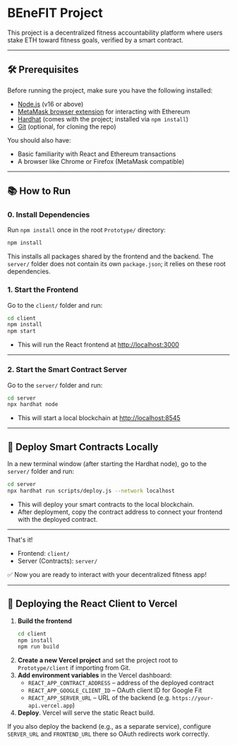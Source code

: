# BEneFIT Project

This project is a decentralized fitness accountability platform where users stake ETH toward fitness goals, verified by a smart contract.

---
## 🛠️ Prerequisites

Before running the project, make sure you have the following installed:

- [Node.js](https://nodejs.org/) (v16 or above)
- [MetaMask browser extension](https://metamask.io/) for interacting with Ethereum
- [Hardhat](https://hardhat.org/) (comes with the project; installed via `npm install`)
- [Git](https://git-scm.com/) (optional, for cloning the repo)

You should also have:
- Basic familiarity with React and Ethereum transactions
- A browser like Chrome or Firefox (MetaMask compatible)
---
## 📚 How to Run

### 0. Install Dependencies
Run `npm install` once in the root `Prototype/` directory:
```bash
npm install
```
This installs all packages shared by the frontend and the backend. The `server/`
folder does not contain its own `package.json`; it relies on these root
dependencies.

### 1. Start the Frontend
Go to the `client/` folder and run:
```bash
cd client
npm install
npm start
```
- This will run the React frontend at [http://localhost:3000](http://localhost:3000)

---

### 2. Start the Smart Contract Server
Go to the `server/` folder and run:
```bash
cd server
npx hardhat node
```
- This will start a local blockchain at [http://localhost:8545](http://localhost:8545)

---

## 🚀 Deploy Smart Contracts Locally

In a new terminal window (after starting the Hardhat node), go to the `server/` folder and run:
```bash
cd server
npx hardhat run scripts/deploy.js --network localhost
```
- This will deploy your smart contracts to the local blockchain.
- After deployment, copy the contract address to connect your frontend with the deployed contract.

---

That's it!
- Frontend: `client/`
- Server (Contracts): `server/`

✅ Now you are ready to interact with your decentralized fitness app!

---

## 🚢 Deploying the React Client to Vercel

1. **Build the frontend**
   ```bash
   cd client
   npm install
   npm run build
   ```
2. **Create a new Vercel project** and set the project root to `Prototype/client` if importing from Git.
3. **Add environment variables** in the Vercel dashboard:
   - `REACT_APP_CONTRACT_ADDRESS` – address of the deployed contract
   - `REACT_APP_GOOGLE_CLIENT_ID` – OAuth client ID for Google Fit
   - `REACT_APP_SERVER_URL` – URL of the backend (e.g. `https://your-api.vercel.app`)
4. **Deploy**. Vercel will serve the static React build.

If you also deploy the backend (e.g., as a separate service), configure `SERVER_URL` and `FRONTEND_URL` there so OAuth redirects work correctly.

